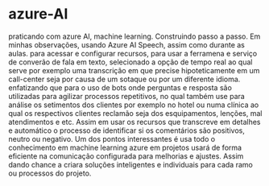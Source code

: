 # azure-AI
praticando com azure AI, machine learning. Construindo passo a passo.
Em minhas observações, usando Azure AI Speech, assim como durante as aulas. para acessar e configurar recursos, para usar a ferramena e serviço de converão de fala em texto, selecionado a opção de tempo real ao qual serve por exemplo uma transcrição em que precise hipoteticamente em um call-center seja por causa de um sotaque ou por um diferente idioma.
enfatizando que para o uso de bots onde perguntas e resposta são utilizadas para agilizar processos repetitivos, no qual também use para análise os setimentos dos clientes por exemplo no hotel ou numa clínica ao qual os respectivos clientes reclamão seja dos esquipamentos, lenções, mal atendimentos e etc. Assim em usar os recursos que transcreve em detalhes e automático o processo de identificar si os comentários são positivos, neutro ou negativo.
Um dos pontos interessantes é usa todo o conhecimento em machine learning azure em projetos usará de forma eficiente na comunicação configurada para melhorias e ajustes. Assim dando chance a criara soluções inteligentes e individuais para cada ramo ou processos do projeto.
